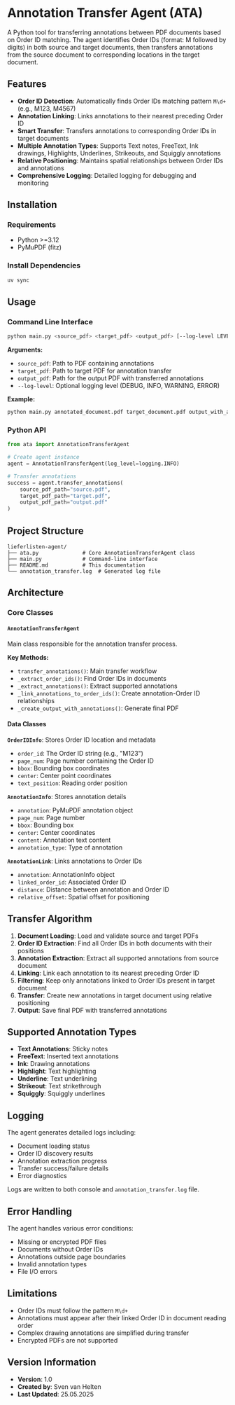 # Annotation Transfer Agent (ATA)

A Python tool for transferring annotations between PDF documents based on Order ID matching. The agent identifies Order IDs (format: M followed by digits) in both source and target documents, then transfers annotations from the source document to corresponding locations in the target document.

## Features

- **Order ID Detection**: Automatically finds Order IDs matching pattern `M\d+` (e.g., M123, M4567)
- **Annotation Linking**: Links annotations to their nearest preceding Order ID
- **Smart Transfer**: Transfers annotations to corresponding Order IDs in target documents
- **Multiple Annotation Types**: Supports Text notes, FreeText, Ink drawings, Highlights, Underlines, Strikeouts, and Squiggly annotations
- **Relative Positioning**: Maintains spatial relationships between Order IDs and annotations
- **Comprehensive Logging**: Detailed logging for debugging and monitoring

## Installation

### Requirements
- Python >=3.12
- PyMuPDF (fitz)

### Install Dependencies
```bash
uv sync
```

## Usage

### Command Line Interface
```bash
python main.py <source_pdf> <target_pdf> <output_pdf> [--log-level LEVEL]
```

**Arguments:**
- `source_pdf`: Path to PDF containing annotations
- `target_pdf`: Path to target PDF for annotation transfer
- `output_pdf`: Path for the output PDF with transferred annotations
- `--log-level`: Optional logging level (DEBUG, INFO, WARNING, ERROR)

**Example:**
```bash
python main.py annotated_document.pdf target_document.pdf output_with_annotations.pdf --log-level INFO
```

### Python API
```python
from ata import AnnotationTransferAgent

# Create agent instance
agent = AnnotationTransferAgent(log_level=logging.INFO)

# Transfer annotations
success = agent.transfer_annotations(
    source_pdf_path="source.pdf",
    target_pdf_path="target.pdf", 
    output_pdf_path="output.pdf"
)
```

## Project Structure

```
lieferlisten-agent/
├── ata.py              # Core AnnotationTransferAgent class
├── main.py             # Command-line interface
├── README.md           # This documentation
└── annotation_transfer.log  # Generated log file
```

## Architecture

### Core Classes

#### `AnnotationTransferAgent`
Main class responsible for the annotation transfer process.

**Key Methods:**
- `transfer_annotations()`: Main transfer workflow
- `_extract_order_ids()`: Find Order IDs in documents
- `_extract_annotations()`: Extract supported annotations
- `_link_annotations_to_order_ids()`: Create annotation-Order ID relationships
- `_create_output_with_annotations()`: Generate final PDF

#### Data Classes

**`OrderIDInfo`**: Stores Order ID location and metadata
- `order_id`: The Order ID string (e.g., "M123")
- `page_num`: Page number containing the Order ID
- `bbox`: Bounding box coordinates
- `center`: Center point coordinates
- `text_position`: Reading order position

**`AnnotationInfo`**: Stores annotation details
- `annotation`: PyMuPDF annotation object
- `page_num`: Page number
- `bbox`: Bounding box
- `center`: Center coordinates
- `content`: Annotation text content
- `annotation_type`: Type of annotation

**`AnnotationLink`**: Links annotations to Order IDs
- `annotation`: AnnotationInfo object
- `linked_order_id`: Associated Order ID
- `distance`: Distance between annotation and Order ID
- `relative_offset`: Spatial offset for positioning

## Transfer Algorithm

1. **Document Loading**: Load and validate source and target PDFs
2. **Order ID Extraction**: Find all Order IDs in both documents with their positions
3. **Annotation Extraction**: Extract all supported annotations from source document
4. **Linking**: Link each annotation to its nearest preceding Order ID
5. **Filtering**: Keep only annotations linked to Order IDs present in target document
6. **Transfer**: Create new annotations in target document using relative positioning
7. **Output**: Save final PDF with transferred annotations

## Supported Annotation Types

- **Text Annotations**: Sticky notes
- **FreeText**: Inserted text annotations
- **Ink**: Drawing annotations
- **Highlight**: Text highlighting
- **Underline**: Text underlining
- **Strikeout**: Text strikethrough
- **Squiggly**: Squiggly underlines

## Logging

The agent generates detailed logs including:
- Document loading status
- Order ID discovery results
- Annotation extraction progress
- Transfer success/failure details
- Error diagnostics

Logs are written to both console and `annotation_transfer.log` file.

## Error Handling

The agent handles various error conditions:
- Missing or encrypted PDF files
- Documents without Order IDs
- Annotations outside page boundaries
- Invalid annotation types
- File I/O errors

## Limitations

- Order IDs must follow the pattern `M\d+`
- Annotations must appear after their linked Order ID in document reading order
- Complex drawing annotations are simplified during transfer
- Encrypted PDFs are not supported

## Version Information

- **Version**: 1.0
- **Created by**: Sven van Helten
- **Last Updated**: 25.05.2025
